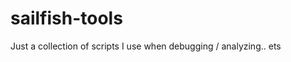 sailfish-tools
==============

Just a collection of scripts I use when debugging / analyzing.. ets


